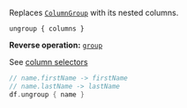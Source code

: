 [//]: # (title: ungroup)

<!---IMPORT org.jetbrains.kotlinx.dataframe.samples.api.Modify-->

Replaces [`ColumnGroup`](DataColumn.md#columngroup) with its nested columns. 

```text
ungroup { columns }
```

**Reverse operation:** [`group`](group.md)

See [column selectors](ColumnSelectors.md)

<!---FUN ungroup-->

```kotlin
// name.firstName -> firstName
// name.lastName -> lastName
df.ungroup { name }
```

<inline-frame src="resources/org.jetbrains.kotlinx.dataframe.samples.api.Modify.ungroup.html" width="100%"/>
<!---END-->
